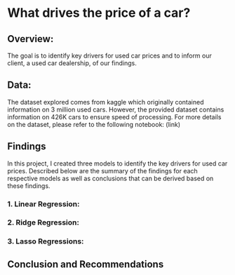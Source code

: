 # What drives the price of a car?
## Overview:
The goal is to identify key drivers for used car prices and to inform our client, a used car dealership, of our findings.

## Data:
The dataset explored comes from kaggle which originally contained information on 3 million used cars. However, the provided dataset contains information on 426K cars to ensure speed of processing. For more details on the dataset, please refer to the following notebook: (link)

## Findings 
In this project, I created three models to identify the key drivers for used car prices. Described below are the summary of the findings for each respective models as well as conclusions that can be derived based on these findings.

### 1. Linear Regression:

### 2. Ridge Regression:



### 3. Lasso Regressions:


## Conclusion and Recommendations

